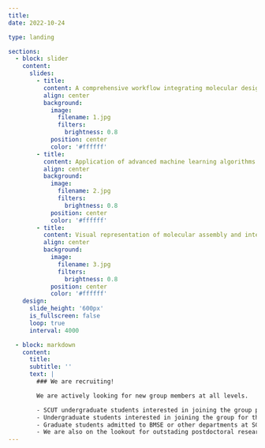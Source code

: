 ```yaml
---
title:
date: 2022-10-24

type: landing

sections:
  - block: slider
    content:
      slides:
        - title:
          content: A comprehensive workflow integrating molecular design rules, DFT calculations, and machine learning for the prediction and optimization of photophysical properties in molecular systems.
          align: center
          background:
            image:
              filename: 1.jpg
              filters:
                brightness: 0.8
            position: center
            color: '#ffffff'
        - title:
          content: Application of advanced machine learning algorithms to predict aggregation-induced emission (AIE) characteristics, achieving high accuracy in identifying promising molecular candidates.
          align: center
          background:
            image:
              filename: 2.jpg
              filters:
                brightness: 0.8
            position: center
            color: '#ffffff'
        - title:
          content: Visual representation of molecular assembly and interaction using a creative, Lego-inspired 3D modeling approach to highlight the modularity and precision in chemical design.
          align: center
          background:
            image:
              filename: 3.jpg
              filters:
                brightness: 0.8
            position: center
            color: '#ffffff'
    design:
      slide_height: '600px'
      is_fullscreen: false
      loop: true
      interval: 4000

  - block: markdown
    content:
      title: 
      subtitle: ''
      text: |
        ### We are recruiting!

        We are actively looking for new group members at all levels.

        - SCUT undergraduate students interested in joining the group please shoot Shidang an email.
        - Undergraduate students interested in joining the group for their PhD/Master are encouraged to apply for admission to an SCUT graduate program.
        - Graduate students admitted to BMSE or other departments at SCUT, as well as those from other universities, who are interested in working with us should contact Shidang.
        - We are also on the lookout for outstading postdoctoral researchers/research assistants with a background in any combination of the following: Biology, Artificial Intelligence, Medicine, Organic Chemistry, Computational Chemistry, Materials Science, or Physics. Python chops and experience using databases are a big plus.
---
```


<style>
  .gallery-main img {
    max-width: 100%;
    height: auto;
    border: 2px solid #ddd;
    border-radius: 5px;
    box-shadow: 0 4px 8px rgba(0, 0, 0, 0.2);
    transition: opacity 2s ease-in-out;
    opacity: 1;
  }

  .gallery-thumbnails img:hover {
    transform: scale(1.1);
    border: 2px solid #ccc;
    box-shadow: 0 4px 8px rgba(0, 0, 0, 0.2);
    border-radius: 5px;
  }

  .slider-title {
    text-shadow: 2px 2px 4px rgba(0, 0, 0, 0.5);
    color: #ffffff;
  }

  .slider-background {
    background-color: rgba(0, 0, 0, 0.4);
    padding: 20px;
    border-radius: 10px;
  }
</style>
